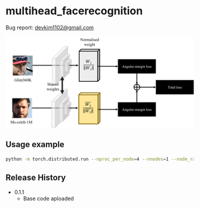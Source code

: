 # multihead_facerecognition

Bug report: devkim1102@gmail.com

![figure](./figure/multihead_training.jpg)

## Usage example

```sh
python -m torch.distributed.run --nproc_per_node=4 --nnodes=1 --node_rank=0 --master_addr="127.0.0.1" --master_port=12581 train_multihead.py
```

## Release History

* 0.1.1
    * Base code aploaded
